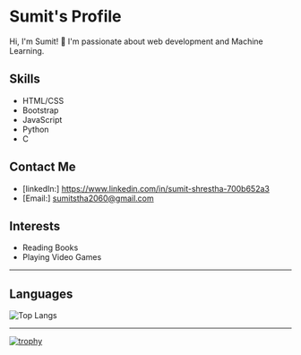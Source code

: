 
# Sumit's Profile

Hi, I'm Sumit! 👋 I'm passionate about web development and Machine Learning.

## Skills

- HTML/CSS
- Bootstrap
- JavaScript
- Python
- C

## Contact Me

- [linkedIn:] https://www.linkedin.com/in/sumit-shrestha-700b652a3
- [Email:] sumitstha2060@gmail.com

## Interests

- Reading Books
- Playing Video Games

---
## Languages
![Top Langs](https://github-readme-stats.vercel.app/api/top-langs/?username=Sum-it07&layout=compact)

___
[![trophy](https://github-profile-trophy.vercel.app/?username=Sum-it07)](https://github.com/Sum-it07/github-profile-trophy)

<!---
Sum-it07/Sum-it07 is a ✨ special ✨ repository because its `README.md` (this file) appears on your GitHub profile.
You can click the Preview link to take a look at your changes.
--->

